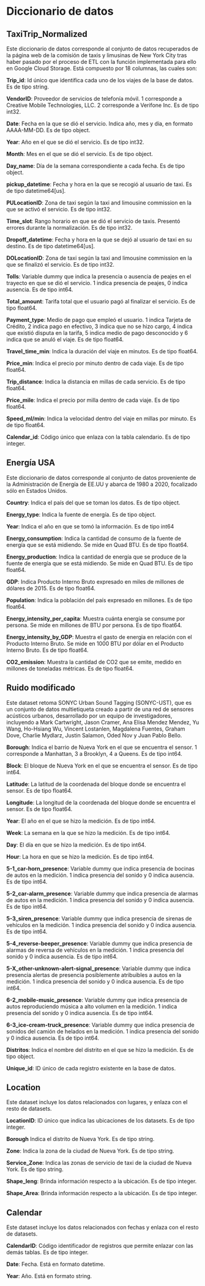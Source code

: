 # **Diccionario de datos**

## **TaxiTrip_Normalized**
Este diccionario de datos corresponde al conjunto de datos recuperados de la página web de la comisión de taxis y limusinas de New York City tras haber pasado por el proceso de ETL con la función implementada para ello en Google Cloud Storage. Está compuesto por 18 columnas, las cuales son:

**Trip_id**: 
Id único que identifica cada uno de los viajes de la base de datos. Es de tipo string.

**VendorID**:
Proveedor de servicios de telefonía móvil. 1 corresponde a Creative Mobile Technologies, LLC. 2 corresponde a Verifone Inc. Es de tipo int32. 

**Date**:
Fecha en la que se dió el servicio. Indica año, mes y dia, en formato AAAA-MM-DD. Es de tipo object. 

**Year**:
Año en el que se dió el servicio. Es de tipo int32. 

**Month**:
Mes en el que se dió el servicio. Es de tipo object. 

**Day_name**:
Día de la semana correspondiente a cada fecha. Es de tipo object. 

**pickup_datetime**:
Fecha y hora en la que se recogió al usuario de taxi. Es de tipo datetime64[us].

**PULocationID**:
Zona de taxi según la taxi and limousine commission en la que se activó el servicio. Es de tipo int32.

**Time_slot**: 
Rango horario en que se dió el servicio de taxis. Presentó errores durante la normalización. Es de tipo int32.

**Dropoff_datetime**:
Fecha y hora en la que se dejó al usuario de taxi en su destino. Es de tipo datetime64[us].

**DOLocationID**:
Zona de taxi según la taxi and limousine commission en la que se finalizó el servicio. Es de tipo int32.

**Tolls**:
Variable dummy que indica la presencia o ausencia de peajes en el trayecto en que se dió el servicio. 1 indica presencia de peajes, 0 indica ausencia. Es de tipo int64.

**Total_amount**:
Tarifa total que el usuario pagó al finalizar el servicio. Es de tipo float64.

**Payment_type**:
Medio de pago que empleó el usuario. 1 indica Tarjeta de Crédito, 2 indica pago en efectivo, 3 indica que no se hizo cargo, 4 indica que existió disputa en la tarifa, 5 indica medio de pago desconocido y 6 indica que se anuló el viaje. Es de tipo float64.

**Travel_time_min**:
Indica la duración del viaje en minutos. Es de tipo float64.

**Price_min**:
Indica el precio por minuto dentro de cada viaje. Es de tipo float64.

**Trip_distance**:
Indica la distancia en millas de cada servicio. Es de tipo float64.

**Price_mile**:
Indica el precio por milla dentro de cada viaje. Es de tipo float64.

**Speed_ml/min**:
Indica la velocidad dentro del viaje en millas por minuto. Es de tipo float64. 

**Calendar_id**:
Código único que enlaza con la tabla calendario. Es de tipo integer.

## **Energía USA**
Este diccionario de datos corresponde al conjunto de datos proveniente de la Administración de Energía de EE.UU y abarca de 1980 a 2020, focalizado sólo en Estados Unidos. 

**Country**:
Indica el país del que se toman los datos. Es de tipo object.

**Energy_type**:
Indica la fuente de energía. Es de tipo object.

**Year**:
Indica el año en que se tomó la información. Es de tipo int64

**Energy_consumption**: 
Indica la cantidad de consumo de la fuente de energía que se está midiendo. Se mide en Quad BTU. Es de tipo float64.

**Energy_production**:
Indica la cantidad de energía que se produce de la fuente de energía que se está midiendo. Se mide en Quad BTU. Es de tipo float64.

**GDP**:
Indica Producto Interno Bruto expresado en miles de millones de dólares de 2015. Es de tipo float64. 

**Population**:
Indica la población del país expresado en millones. Es de tipo float64.

**Energy_intensity_per_capita**:
Muestra cuánta energía se consume por persona. Se mide en millones de BTU por persona. Es de tipo float64.

**Energy_intensity_by_GDP**:
Muestra el gasto de energia en relación con el Producto Interno Bruto. Se mide en 1000 BTU por dólar en el Producto Interno Bruto. Es de tipo float64.

**CO2_emission**: 
Muestra la cantidad de CO2 que se emite, medido en millones de toneladas métricas. Es de tipo float64. 

## **Ruido modificado**
Este dataset retoma SONYC Urban Sound Tagging (SONYC-UST), que es un conjunto de datos multietiqueta creado a partir de una red de sensores acústicos urbanos, desarrollado por un equipo de investigadores, incluyendo a Mark Cartwright, Jason Cramer, Ana Elisa Mendez Mendez, Yu Wang, Ho-Hsiang Wu, Vincent Lostanlen, Magdalena Fuentes, Graham Dove, Charlie Mydlarz, Justin Salamon, Oded Nov y Juan Pablo Bello.

**Borough**:
Indica el barrio de Nueva York en el que se encuentra el sensor. 1 corresponde a Manhattan, 3 a Brooklyn, 4 a Queens. Es de tipo int64.

**Block**: 
El bloque de Nueva York en el que se encuentra el sensor. Es de tipo int64.

**Latitude**: 
La latitud de la coordenada del bloque donde se encuentra el sensor. Es de tipo float64.

**Longitude**:
La longitud de la coordenada del bloque donde se encuentra el sensor. Es de tipo float64.

**Year**:
El año en el que se hizo la medición. Es de tipo int64.

**Week**:
La semana en la que se hizo la medición. Es de tipo int64.

**Day**: 
El día en que se hizo la medición. Es de tipo int64. 

**Hour**: 
La hora en que se hizo la medición. Es de tipo int64.

**5-1_car-horn_presence**:
Variable dummy que indica presencia de bocinas de autos en la medición. 1 indica presencia del sonido y 0 indica ausencia. Es de tipo int64.

**5-2_car-alarm_presence**:
Variable dummy que indica presencia de alarmas de autos en la medición. 1 indica presencia del sonido y 0 indica ausencia. Es de tipo int64.

**5-3_siren_presence**: 
Variable dummy que indica presencia de sirenas de vehículos en la medición. 1 indica presencia del sonido y 0 indica ausencia. Es de tipo int64.

**5-4_reverse-beeper_presence**: 
Variable dummy que indica presencia de alarmas de reversa de vehículos en la medición. 1 indica presencia del sonido y 0 indica ausencia. Es de tipo int64.

**5-X_other-unknown-alert-signal_presence**: 
Variable dummy que indica presencia alertas de presencia posiblemente atribuibles a autos en la medición. 1 indica presencia del sonido y 0 indica ausencia. Es de tipo int64.

**6-2_mobile-music_presence**: 
Variable dummy que indica presencia de autos reproduciendo música a alto volumen en la medición. 1 indica presencia del sonido y 0 indica ausencia. Es de tipo int64.

**6-3_ice-cream-truck_presence**:
Variable dummy que indica presencia de sonidos del camión de helados en la medición. 1 indica presencia del sonido y 0 indica ausencia. Es de tipo int64.

**Distritos**: 
Indica el nombre del distrito en el que se hizo la medición. Es de tipo object. 

**Unique_id**:
ID único de cada registro existente en la base de datos.


## **Location**
Este dataset incluye los datos relacionados con lugares, y enlaza con el resto de datasets.

**LocationID**:
ID único que indica las ubicaciones de los datasets. Es de tipo integer.

**Borough**
Indica el distrito de Nueva York. Es de tipo string.

**Zone**:
Indica la zona de la ciudad de Nueva York. Es de tipo string.

**Service_Zone**:
Indica las zonas de servicio de taxi de la ciudad de Nueva York. Es de tipo string.

**Shape_leng**:
Brinda información respecto a la ubicación. Es de tipo integer. 

**Shape_Area**:
Brinda información respecto a la ubicación. Es de tipo integer.

## **Calendar**
Este dataset incluye los datos relacionados con fechas y enlaza con el resto de datasets.

**CalendarID**: 
Código identificador de registros que permite enlazar con las demás tablas. Es de tipo integer.

**Date**: 
Fecha. Está en formato datetime. 

**Year**: 
Año. Está en formato string. 
